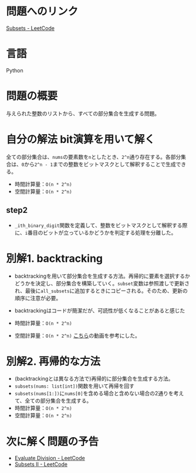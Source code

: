 # 問題へのリンク
[Subsets - LeetCode](https://leetcode.com/problems/subsets/description/)


# 言語
Python

# 問題の概要
与えられた整数のリストから、すべての部分集合を生成する問題。


# 自分の解法 bit演算を用いて解く
全ての部分集合は、`nums`の要素数を`n`としたとき、`2^n`通り存在する。各部分集合は、`0`から`2^n - 1`までの整数をビットマスクとして解釈することで生成できる。

- 時間計算量：`O(n * 2^n)`
- 空間計算量：`O(n * 2^n)`

## step2
- `_ith_binary_digit`関数を定義して、整数をビットマスクとして解釈する際に、`i`番目のビットが立っているかどうかを判定する処理を分離した。

# 別解1. backtracking
- backtrackingを用いて部分集合を生成する方法。再帰的に要素を選択するかどうかを決定し、部分集合を構築していく。`subset`変数は参照渡しで更新され、最後に`all_subsets`に追加するときにコピーされる。そのため、更新の順序に注意が必要。
- backtrackingはコードが簡潔だが、可読性が低くなることがあると感じた

- 時間計算量：`O(n * 2^n)`
- 空間計算量：`O(n * 2^n)`
[こちら](https://www.youtube.com/watch?v=3JWtSMlq0Sw)の動画を参考にした。

# 別解2. 再帰的な方法
- (backtrackingとは異なる方法で)再帰的に部分集合を生成する方法。
- `subsets(nums: list[int])`関数を用いて再帰を回す
- `subsets(nums[1:])`に`nums[0]`を含める場合と含めない場合の2通りを考えて、全ての部分集合を生成する。
- 時間計算量：`O(n * 2^n)`
- 空間計算量：`O(n * 2^n)`

# 次に解く問題の予告
- [Evaluate Division - LeetCode](https://leetcode.com/problems/evaluate-division/description/)
- [Subsets II - LeetCode](https://leetcode.com/problems/subsets-ii/description/)
